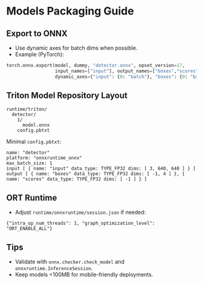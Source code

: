 # Models Packaging Guide

## Export to ONNX
- Use dynamic axes for batch dims when possible.
- Example (PyTorch):

```python
torch.onnx.export(model, dummy, "detector.onnx", opset_version=17,
                  input_names=["input"], output_names=["boxes","scores"],
                  dynamic_axes={"input": {0: "batch"}, "boxes": {0: "batch"}, "scores": {0: "batch"}})
```

## Triton Model Repository Layout
```
runtime/triton/
  detector/
    1/
      model.onnx
    config.pbtxt
```

Minimal `config.pbtxt`:
```
name: "detector"
platform: "onnxruntime_onnx"
max_batch_size: 1
input [ { name: "input" data_type: TYPE_FP32 dims: [ 3, 640, 640 ] } ]
output [ { name: "boxes" data_type: TYPE_FP32 dims: [ -1, 4 ] }, { name: "scores" data_type: TYPE_FP32 dims: [ -1 ] } ]
```

## ORT Runtime
- Adjust `runtime/onnxruntime/session.json` if needed:
```
{"intra_op_num_threads": 1, "graph_optimization_level": "ORT_ENABLE_ALL"}
```

## Tips
- Validate with `onnx.checker.check_model` and `onnxruntime.InferenceSession`.
- Keep models <100MB for mobile-friendly deployments.
